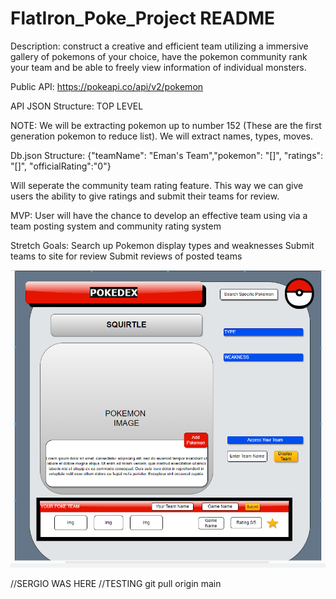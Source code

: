 # FlatIron_Poke_Project README

Description: construct a creative and efficient team utilizing a immersive gallery of pokemons of your choice, have the pokemon community rank your team and be able to freely view information of individual monsters.

Public API: https://pokeapi.co/api/v2/pokemon

API JSON Structure: TOP LEVEL

<!-- {"count":1281,"next":"https://pokeapi.co/api/v2/pokemon?offset=20&limit=20","previous":null,"results":[{"name":"bulbasaur","url":"https://pokeapi.co/api/v2/pokemon/1/"},{"name":"ivysaur","url":"https://pokeapi.co/api/v2/pokemon/2/"},{"name":"venusaur","url":"https://pokeapi.co/api/v2/pokemon/3/"},{"name":"charmander","url":"https://pokeapi.co/api/v2/pokemon/4/"},{"name":"charmeleon","url":"https://pokeapi.co/api/v2/pokemon/5/"},{"name":"charizard","url":"https://pokeapi.co/api/v2/pokemon/6/"},{"name":"squirtle","url":"https://pokeapi.co/api/v2/pokemon/7/"},{"name":"wartortle","url":"https://pokeapi.co/api/v2/pokemon/8/"},{"name":"blastoise","url":"https://pokeapi.co/api/v2/pokemon/9/"},{"name":"caterpie","url":"https://pokeapi.co/api/v2/pokemon/10/"},{"name":"metapod","url":"https://pokeapi.co/api/v2/pokemon/11/"},{"name":"butterfree","url":"https://pokeapi.co/api/v2/pokemon/12/"},{"name":"weedle","url":"https://pokeapi.co/api/v2/pokemon/13/"},{"name":"kakuna","url":"https://pokeapi.co/api/v2/pokemon/14/"},{"name":"beedrill","url":"https://pokeapi.co/api/v2/pokemon/15/"},{"name":"pidgey","url":"https://pokeapi.co/api/v2/pokemon/16/"},{"name":"pidgeotto","url":"https://pokeapi.co/api/v2/pokemon/17/"},{"name":"pidgeot","url":"https://pokeapi.co/api/v2/pokemon/18/"},{"name":"rattata","url":"https://pokeapi.co/api/v2/pokemon/19/"},{"name":"raticate","url":"https://pokeapi.co/api/v2/pokemon/20/"}]} -->

NOTE: We will be extracting pokemon up to number 152 (These are the first generation pokemon to reduce list). We will extract names, types, moves. 

Db.json Structure: {"teamName": "Eman's Team","pokemon": "[]", "ratings": "[]", "officialRating":"0"}

Will seperate the community team rating feature. This way we can give users the ability to give ratings and submit their teams for review. 

MVP: User will have the chance to develop an effective team using via a team posting system and community rating system

Stretch Goals: 
Search up Pokemon display types and weaknesses
Submit teams to site for review
Submit reviews of posted teams


![wireframe](image.png)

//SERGIO WAS HERE
//TESTING git pull origin main